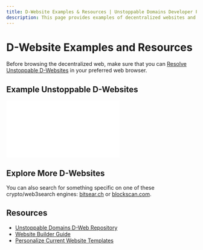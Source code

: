 ```yaml
---
title: D-Website Examples & Resources | Unstoppable Domains Developer Portal
description: This page provides examples of decentralized websites and options for locating other d-websites through specialized IPFS search engines.
---
```


# D-Website Examples and Resources

Before browsing the decentralized web, make sure that you can [Resolve Unstoppable D-Websites](resolving-dwebsites-in-a-browser.md) in your preferred web browser.

## Example Unstoppable D-Websites

<embed src="/snippets/_unstoppable-dwebsites.md" />

## Explore More D-Websites

You can also search for something specific on one of these crypto/web3search engines: [bitsear.ch](https://bitsear.ch/) or [blockscan.com](http://blockscan.com/).

## Resources

* [Unstoppable Domains D-Web Repository](https://github.com/unstoppabledomains/decentralized-websites)
* [Website Builder Guide](https://support.unstoppabledomains.com/support/solutions/articles/48001181925-build-website)
* [Personalize Current Website Templates](https://support.unstoppabledomains.com/support/solutions/articles/48001184627-personalize-our-templates)
